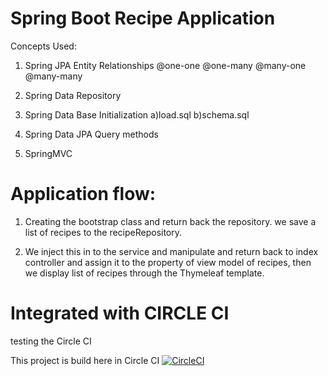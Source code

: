 # Spring Boot Recipe Application

Concepts Used:

1) Spring JPA Entity Relationships
@one-one
@one-many
@many-one
@many-many

2) Spring Data Repository
3) Spring Data Base Initialization
   a)load.sql
   b)schema.sql


3) Spring Data JPA Query methods

4) SpringMVC


Application flow:
================

  1) Creating the bootstrap class and return back the repository.
     we save a list of recipes to the recipeRepository.
 
  2) We inject this in to the service and manipulate and return back to index controller and assign it to the property of view       model of recipes, then we display list of recipes through the Thymeleaf template.
  
  
  Integrated with CIRCLE CI
  ==========================
  testing the Circle CI
  
  
  
  This project is build here in Circle CI
  [![CircleCI](https://circleci.com/gh/harishh486/Spring5Recipe-WebApp.svg?style=svg)](https://circleci.com/gh/harishh486/Spring5Recipe-WebApp)

